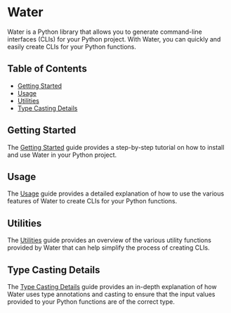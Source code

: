 # Water

Water is a Python library that allows you to generate command-line interfaces (CLIs) for your Python project. With Water, you can quickly and easily create CLIs for your Python functions.

## Table of Contents

- [Getting Started](./getting-started.md)
- [Usage](./usage.md)
- [Utilities](./utilities.md)
- [Type Casting Details](./type-casting-details.md)

## Getting Started

The [Getting Started](./getting-started.md) guide provides a step-by-step tutorial on how to install and use Water in your Python project.

## Usage

The [Usage](./usage.md) guide provides a detailed explanation of how to use the various features of Water to create CLIs for your Python functions.

## Utilities

The [Utilities](./utilities.md) guide provides an overview of the various utility functions provided by Water that can help simplify the process of creating CLIs.

## Type Casting Details

The [Type Casting Details](./type-casting-details.md) guide provides an in-depth explanation of how Water uses type annotations and casting to ensure that the input values provided to your Python functions are of the correct type.

